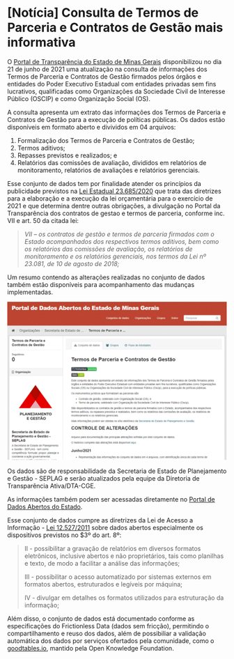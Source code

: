 # [Notícia] Consulta de Termos de Parceria e Contratos de Gestão mais informativa

O [Portal de Transparência do Estado de Minas Gerais](http://www.transparencia.mg.gov.br/convenios) disponibilizou no dia 21 de junho de 2021 uma atualização na consulta  de informações dos Termos de Parceria e Contratos de Gestão firmados pelos órgãos e entidades do Poder Executivo Estadual com entidades privadas sem fins lucrativos, qualificadas como Organizações da Sociedade Civil de Interesse Público (OSCIP) e como Organização Social (OS).

A consulta apresenta um extrato das informações dos Termos de Parceria e Contratos de Gestão para a execução de políticas públicas. Os dados estão disponíveis em formato aberto e divividos em 04 arquivos:
1. Formalização dos Termos de Parceria e Contratos de Gestão;
2. Termos aditivos;
3. Repasses previstos e realizados; e
4. Relatórios das comissões de avaliação, divididos em relatórios de monitoramento, relatórios de avaliações e relatórios gerenciais.

Esse conjunto de dados tem por finalidade atender os princípios da publicidade previstos na [Lei Estadual 23.685/2020](https://www.almg.gov.br/consulte/legislacao/completa/completa.html?tipo=LEI&num=23685&comp=&ano=2020&aba=js_textoAtualizado#texto) que trata das diretrizes para a elaboração e a execução da lei orçamentária para o exercício de 2021 e que determina dentre outras obrigações, a divulgação no Portal da Transparência dos contratos de gestao e termos de parceria, conforme inc. VII e art. 50 da citada lei:  

> _VII – os contratos de gestão e termos de parceria firmados com o Estado acompanhados dos respectivos termos aditivos, bem como os relatórios das comissões de avaliação, os relatórios de monitoramento e os relatórios gerenciais, nos termos da Lei nº 23.081, de 10 de agosto de 2018;_

Um resumo contendo as alterações realizadas no conjunto de dados também estão disponíveis para acompanhamento das mudanças implementadas.

![](static/imagem-termos-parceria.png)

Os dados são de responsabilidade da Secretaria de Estado de Planejamento e Gestão - SEPLAG e serão atualizados pela equipe da Diretoria de Transparência Ativa/DTA-CGE.

As informações também podem ser acessadas diretamente no [Portal de Dados Abertos do Estado](https://dados.mg.gov.br/dataset/termos-parceria-contratos-gestao). 

Esse conjunto de dados cumpre as diretrizes da Lei de Acesso a Informação - [Lei 12.527/2011](http://www.planalto.gov.br/ccivil_03/_ato2011-2014/2011/lei/l12527.htm) sobre dados abertos especialmente os dispositivos previstos no $3º do art. 8º:

> II - possibilitar a gravação de relatórios em diversos formatos eletrônicos, inclusive abertos e não proprietários, tais como planilhas e texto, de modo a facilitar a análise das informações;
> 
> III - possibilitar o acesso automatizado por sistemas externos em formatos abertos, estruturados e legíveis por máquina;
> 
> IV - divulgar em detalhes os formatos utilizados para estruturação da informação;

Além disso, o conjunto de dados está documentado conforme as especificações do Frictionless Data (dados sem fricção), permitindo o compartilhamento e reuso dos dados, além de possibiliar a validação automática dos dados por serviços ofertados pela comunidade, como o [goodtables.io](https://goodtables.io/), mantido pela Open Knowledge Foundation.
